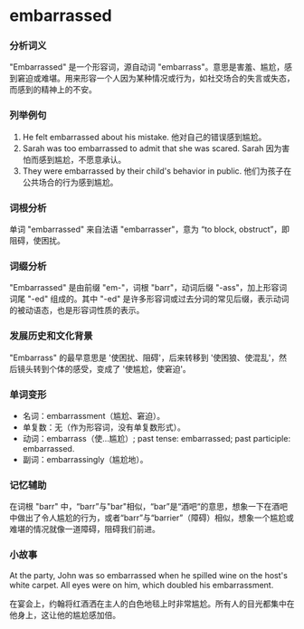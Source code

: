 # embarrassed

### 分析词义

  

"Embarrassed" 是一个形容词，源自动词 "embarrass"。意思是害羞、尴尬，感到窘迫或难堪。用来形容一个人因为某种情况或行为，如社交场合的失言或失态，而感到的精神上的不安。

  

### 列举例句

  

1.  He felt embarrassed about his mistake. 他对自己的错误感到尴尬。
2.  Sarah was too embarrassed to admit that she was scared. Sarah 因为害怕而感到尴尬，不愿意承认。
3.  They were embarrassed by their child's behavior in public. 他们为孩子在公共场合的行为感到尴尬。

  

### 词根分析

  

单词 "embarrassed" 来自法语 "embarrasser"，意为 “to block, obstruct”，即阻碍，使困扰。

  

### 词缀分析

  

"Embarrassed" 是由前缀 "em-"，词根 "barr"，动词后缀 "-ass"，加上形容词词尾 "-ed" 组成的。其中 "-ed" 是许多形容词或过去分词的常见后缀，表示动词的被动语态，也是形容词性质的表示。

  

### 发展历史和文化背景

  

"Embarrass" 的最早意思是 '使困扰、阻碍'，后来转移到 '使困狼、使混乱'，然后镜头转到个体的感受，变成了 '使尴尬，使窘迫'。

  

### 单词变形

  

*   名词：embarrassment（尴尬、窘迫）。
*   单复数：无（作为形容词，没有单复数形式）。
*   动词：embarrass（使…尴尬）; past tense: embarrassed; past participle: embarrassed.
*   副词：embarrassingly（尴尬地）。

  

### 记忆辅助

  

在词根 "barr" 中，“barr”与"bar"相似，“bar”是“酒吧“的意思，想象一下在酒吧中做出了令人尴尬的行为，或者“barr”与“barrier”（障碍）相似，想象一个尴尬或难堪的情况就像一道障碍，阻碍我们前进。

  

### 小故事

  

At the party, John was so embarrassed when he spilled wine on the host's white carpet. All eyes were on him, which doubled his embarrassment.

  

在宴会上，约翰将红酒洒在主人的白色地毯上时非常尴尬。所有人的目光都集中在他身上，这让他的尴尬感加倍。
